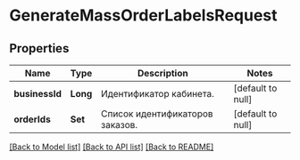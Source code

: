 # GenerateMassOrderLabelsRequest
## Properties

| Name | Type | Description | Notes |
|------------ | ------------- | ------------- | -------------|
| **businessId** | **Long** | Идентификатор кабинета. | [default to null] |
| **orderIds** | **Set** | Список идентификаторов заказов. | [default to null] |

[[Back to Model list]](../README.md#documentation-for-models) [[Back to API list]](../README.md#documentation-for-api-endpoints) [[Back to README]](../README.md)

